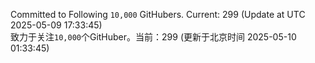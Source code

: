 Committed to Following `10,000` GitHubers. Current: <!-- FOLLOWING_COUNT -->299<!-- FOLLOWING_COUNT --> (Update at UTC <!-- LAST_UPDATED -->2025-05-09 17:33:45<!-- LAST_UPDATED -->)<br>
致力于关注`10,000`个GitHuber。当前：<!-- FOLLOWING_COUNT -->299<!-- FOLLOWING_COUNT --> (更新于北京时间 <!-- LAST_UPDATED_CST -->2025-05-10 01:33:45<!-- LAST_UPDATED_CST -->)

